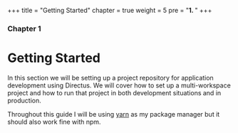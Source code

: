 +++
title = "Getting Started"
chapter = true
weight = 5
pre = "<b>1. </b>"
+++

### Chapter 1

# Getting Started

In this section we will be setting up a project repository for application development using Directus.
We will cover how to set up a multi-workspace project and how to run that project in both development situations and in production.

Throughout this guide I will be using [yarn](https://classic.yarnpkg.com/lang/en/docs/install/#mac-stable) as my package manager but it should also work fine with npm.

